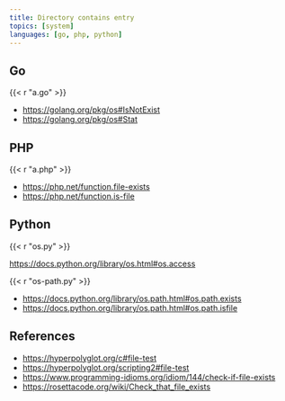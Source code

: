 ```yaml
---
title: Directory contains entry
topics: [system]
languages: [go, php, python]
---
```


## Go

{{< r "a.go" >}}

- <https://golang.org/pkg/os#IsNotExist>
- <https://golang.org/pkg/os#Stat>

## PHP

{{< r "a.php" >}}

- <https://php.net/function.file-exists>
- <https://php.net/function.is-file>

## Python

{{< r "os.py" >}}

<https://docs.python.org/library/os.html#os.access>

{{< r "os-path.py" >}}

- <https://docs.python.org/library/os.path.html#os.path.exists>
- <https://docs.python.org/library/os.path.html#os.path.isfile>

## References

- <https://hyperpolyglot.org/c#file-test>
- <https://hyperpolyglot.org/scripting2#file-test>
- <https://www.programming-idioms.org/idiom/144/check-if-file-exists>
- <https://rosettacode.org/wiki/Check_that_file_exists>
